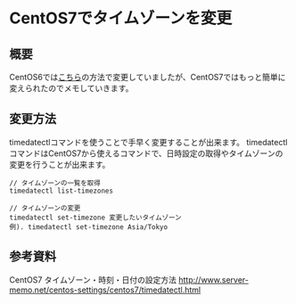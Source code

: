 # CentOS7でタイムゾーンを変更

## 概要
CentOS6では[こちら](https://qiita.com/azusanakano/items/b39bd22504313884a7c3)の方法で変更していましたが、CentOS7ではもっと簡単に変えられたのでメモしていきます。

## 変更方法
timedatectlコマンドを使うことで手早く変更することが出来ます。
timedatectlコマンドはCentOS7から使えるコマンドで、日時設定の取得やタイムゾーンの変更を行うことが出来ます。

```
// タイムゾーンの一覧を取得
timedatectl list-timezones

// タイムゾーンの変更
timedatectl set-timezone 変更したいタイムゾーン
例). timedatectl set-timezone Asia/Tokyo
```

## 参考資料
CentOS7 タイムゾーン・時刻・日付の設定方法
http://www.server-memo.net/centos-settings/centos7/timedatectl.html